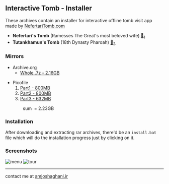## Interactive Tomb - Installer
These archives contain an installer for interactive offline tomb visit app made by [NefertariTomb.com](http://nefertaritomb.com)

- **Nefertari's Tomb** (Ramesses The Great's most beloved wife) [🔗<sub>1</sub>](https://en.wikipedia.org/wiki/Nefertari)
- **Tutankhamun's Tomb** (18th Dynasty Pharoah) [🔗<sub>2</sub>](https://en.wikipedia.org/wiki/Tutankhamun)

### Mirrors
- Archive.org
  * [Whole .7z - 2.16GB](https://archive.org/download/amjoshaghani_interactivetombs_installer/installer.7z)
<!--
- Arvan Cloud
  * [Whole .7z - 2.16GB](https://bit.ly/3As2ZZT) - bit.ly
  
  -OR-
  
  * [Whole .7z - 2.16GB](https://b2n.ir/h22449) - b2n.ir
-->
- Picofile
  1. [Part1 - 800MB](https://s28.picofile.com/file/8462589068/Interactive_Tombs_part1.rar.html)
  2. [Part2 - 800MB](https://s29.picofile.com/file/8462590118/Interactive_Tombs_part2.rar.html)
  3. [Part3 - 632MB](https://s28.picofile.com/file/8462591492/Interactive_Tombs_part3.rar.html)

&emsp;&emsp;&emsp;&emsp;sum &nbsp;= 2.23GB

### Installation

After downloading and extracting rar archives, there'd be an `install.bat` file
which will do the installation progress just by clicking on it.

### Screenshots
![menu](https://s8.uupload.ir/files/screenshot_2022-11-03_114258_k92.jpg)
![tour](https://s8.uupload.ir/files/screenshot_2022-11-03_114918_16tq.jpg)

---

contact me at [amjoshaghani.ir](https://amjoshaghani.ir)
